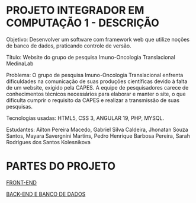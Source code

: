 # PROJETO INTEGRADOR EM COMPUTAÇÃO 1 - DESCRIÇÃO

Objetivo: Desenvolver um software com framework web que utilize noções de banco de dados, praticando controle de versão.

Título: Website do grupo de pesquisa Imuno-Oncologia Translacional MedinaLab

Problema: O grupo de pesquisa Imuno-Oncologia Translacional enfrenta dificuldades na comunicação de suas produções científicas devido à falta de um website, exigido pela CAPES. A equipe de pesquisadores carece de conhecimentos técnicos necessários para elaborar e manter o site, o que dificulta cumprir o requisito da CAPES e realizar a transmissão de suas pesquisas.

Tecnologias usadas: HTML5, CSS 3, ANGULAR 19, PHP, MYSQL.

Estudantes: Ailton Pereira Macedo, Gabriel Silva Caldeira, Jhonatan Souza Santos, Mayara Savergnini Martins, Pedro Henrique Barbosa Pereira, Sarah Rodrigues dos Santos Kolesnikova

# PARTES DO PROJETO

[FRONT-END](src)

[BACK-END E BANCO DE DADOS](banco.bd)

